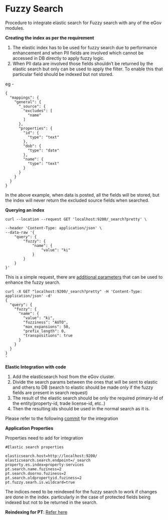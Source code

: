 # Fuzzy Search

Procedure to integrate elastic search for Fuzzy search with any of the eGov modules.

**Creating the index as per the requirement**

1. The elastic index has to be used for fuzzy search due to performance enhancement and when PII fields are involved which cannot be accessed in DB directly to apply fuzzy logic. 
2. When PII data are involved those fields shouldn’t be returned by the elastic search but only can be used to apply the filter. To enable this that particular field should be indexed but not stored.

eg -

```text
{
  "mappings": {
    "general": {
      "_source": {
        "excludes": [
          "name"
        ]
      },
      "properties": {
        "id": {
          "type": "text"
        },
        "dob": {
          "type": "date"
        },
        "name": {
          "type": "text"
        }
      }
    }
  }
}
```

In the above example, when data is posted, all the fields will be stored, but the index will never return the excluded source fields when searched.

**Querying an index**

```text
curl --location --request GET 'localhost:9200/_search?pretty' \

--header 'Content-Type: application/json' \
--data-raw '{
    "query": {
        "fuzzy": {
            "name": {
                "value": "ki"
            }
        }
    }
}'
```

This is a simple request, there are [additional parameters](https://www.elastic.co/guide/en/elasticsearch/reference/current/query-dsl-fuzzy-query.html) that can be used to enhance the fuzzy search.

```text
curl -X GET "localhost:9200/_search?pretty" -H 'Content-Type: application/json' -d'
{
  "query": {
    "fuzzy": {
      "name": {
        "value": "ki",
        "fuzziness": "AUTO",
        "max_expansions": 50,
        "prefix_length": 0,
        "transpositions": true
      }
    }
  }
}
'
```

**Elastic Integration with code**

1. Add the elasticsearch host from the eGov cluster.
2. Divide the search params between the ones that will be sent to elastic and others to DB \(search to elastic should be made only if the fuzzy fields are present in search request\)
3. The result of the elastic search should be only the required primary-Id of the entity\(property-id, trade license-id, etc..\)
4. Then the resulting ids should be used in the normal search as it is.

Please refer to the following [commit](https://github.com/egovernments/municipal-services/commit/9917276346b6a0136a9afef87c1b93e2f4ec5746) for the integration

**Application Properties**

Properties need to add for integration

```text
#Elastic search properties

elasticsearch.host=http://localhost:9200/
elasticsearch.search.endpoint=/_search
property.es.index=property-services
pt.search.name.fuziness=2
pt.search.doorno.fuziness=2
pt.search.oldpropertyid.fuziness=2
pt.fuzzy.searh.is.wildcard=true
```

The indices need to be reindexed for the fuzzy search to work if changes are done in the index. particularly in the case of protected fields being indexed but not to be returned in the search.

**Reindexing for PT**: [Refer here](https://docs.google.com/document/d/1WKFB4Dbb0kmOFZBfPm5HnA290i_CEvIinsL22V59CU4/edit)

